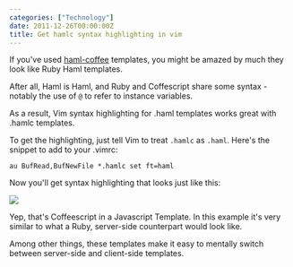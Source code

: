 ```yaml
---
categories: ["Technology"]
date: 2011-12-26T00:00:00Z
title: Get hamlc syntax highlighting in vim
---
```


If you've used [haml-coffee](https://github.com/9elements/haml-coffee) templates, you might be amazed by much they look like Ruby Haml templates.

After all, Haml is Haml, and Ruby and Coffescript share some syntax - notably the use of `@` to refer to instance variables.

As a result, Vim syntax highlighting for .haml templates works great with .hamlc templates.

To get the highlighting, just tell Vim to treat `.hamlc` as `.haml`. Here's the snippet to add to your .vimrc:

```
au BufRead,BufNewFile *.hamlc set ft=haml
```

Now you'll get syntax highlighting that looks just like this:

<img src='/images/hamlc.jpg' />

Yep, that's Coffeescript in a Javascript Template. In this example it's very similar to what a Ruby, server-side counterpart would look like.

Among other things, these templates make it easy to mentally switch between server-side and client-side templates.
